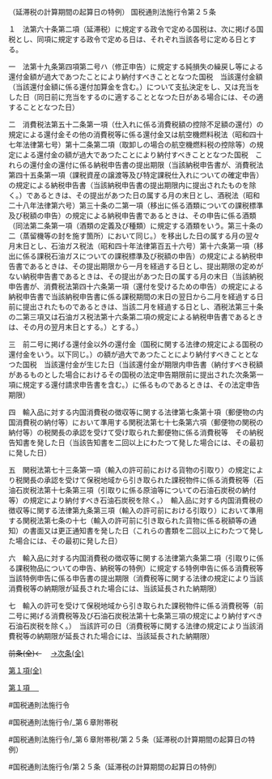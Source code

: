 （延滞税の計算期間の起算日の特例）
国税通則法施行令第２５条

１　法第六十条第二項（延滞税）に規定する政令で定める国税は、次に掲げる国税とし、同項に規定する政令で定める日は、それぞれ当該各号に定める日とする。

一　法第十九条第四項第二号ハ（修正申告）に規定する純損失の繰戻し等による還付金額が過大であつたことにより納付すべきこととなつた国税　当該還付金額（当該還付金額に係る還付加算金を含む。）について支払決定をし、又は充当をした日（同日前に充当をするのに適することとなつた日がある場合には、その適することとなつた日）

二　消費税法第五十二条第一項（仕入れに係る消費税額の控除不足額の還付）の規定による還付金その他の消費税等に係る還付金又は航空機燃料税法（昭和四十七年法律第七号）第十二条第二項（取卸しの場合の航空機燃料税の控除等）の規定による還付金の額が過大であつたことにより納付すべきこととなつた国税　これらの還付金の還付に係る納税申告書の提出期限（当該納税申告書が、消費税法第四十五条第一項（課税資産の譲渡等及び特定課税仕入れについての確定申告）の規定による納税申告書（当該納税申告書の提出期限内に提出されたものを除く。）であるときは、その提出があつた日の属する月の末日とし、酒税法（昭和二十八年法律第六号）第三十条の二第一項（移出に係る酒類についての課税標準及び税額の申告）の規定による納税申告書であるときは、その申告に係る酒類（同法第二条第一項（酒類の定義及び種類）に規定する酒類をいう。第三十条の二（蒸留機等の封を施す箇所）において同じ。）を移出した日の属する月の翌々月末日とし、石油ガス税法（昭和四十年法律第百五十六号）第十六条第一項（移出に係る課税石油ガスについての課税標準及び税額の申告）の規定による納税申告書であるときは、その提出期限から一月を経過する日とし、提出期限の定めがない納税申告書であるときは、その提出があつた日の属する月の末日（当該納税申告書が、消費税法第四十六条第一項（還付を受けるための申告）の規定による納税申告書で当該納税申告書に係る課税期間の末日の翌日から二月を経過する日前に提出されたものであるときは、当該二月を経過する日とし、酒税法第三十条の二第三項又は石油ガス税法第十六条第二項の規定による納税申告書であるときは、その月の翌月末日とする。）とする。）

三　前二号に掲げる還付金以外の還付金（国税に関する法律の規定による国税の還付金をいう。以下同じ。）の額が過大であつたことにより納付すべきこととなつた国税　当該還付金が生じた日（当該還付金が期限内申告書（納付すべき税額があるものとした場合におけるその国税の法定申告期限前に提出された次条第一項に規定する還付請求申告書を含む。）に係るものであるときは、その法定申告期限）

四　輸入品に対する内国消費税の徴収等に関する法律第七条第十項（郵便物の内国消費税の納付等）において準用する関税法第七十七条第六項（郵便物の関税の納付等）の税関長の承認を受けて受け取られた郵便物に係る消費税等　その納税告知書を発した日（当該告知書を二回以上にわたつて発した場合には、その最初に発した日）

五　関税法第七十三条第一項（輸入の許可前における貨物の引取り）の規定により税関長の承認を受けて保税地域から引き取られた課税物件に係る消費税等（石油石炭税法第十七条第三項（引取りに係る原油等についての石油石炭税の納付等）の規定により納付すべき石油石炭税を除く。）　輸入品に対する内国消費税の徴収等に関する法律第九条第三項（輸入の許可前における引取り）において準用する関税法第七条の十七（輸入の許可前に引き取られた貨物に係る税額等の通知）の書面又は更正通知書を発した日（これらの書類を二回以上にわたつて発した場合には、その最初に発した日）

六　輸入品に対する内国消費税の徴収等に関する法律第六条第二項（引取りに係る課税物品についての申告、納税等の特例）に規定する特例申告に係る消費税等　当該特例申告に係る申告書の提出期限（消費税等に関する法律の規定により当該消費税等の納期限が延長された場合には、当該延長された納期限）

七　輸入の許可を受けて保税地域から引き取られた課税物件に係る消費税等（前二号に掲げる消費税等及び石油石炭税法第十七条第三項の規定により納付すべき石油石炭税を除く。）　当該許可の日（消費税等に関する法律の規定により当該消費税等の納期限が延長された場合には、当該延長された納期限）

~~前条(全)←~~　  [→次条(全)](国税通則法施行＿令＿第２６条_.md)

[第１項(全)](国税通則法施行＿令＿第２５条第１項_.md)  

[第１項 　 ](国税通則法施行＿令＿第２５条第１項.md)  

#国税通則法施行令

#国税通則法施行令/_第６章附帯税

#国税通則法施行令/_第６章附帯税/第２５条（延滞税の計算期間の起算日の特例）

#国税通則法施行令/第２５条（延滞税の計算期間の起算日の特例）

